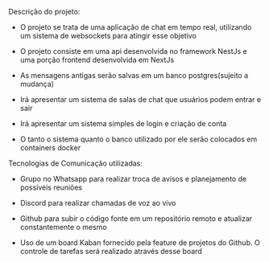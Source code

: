 Descrição do projeto:

* O projeto se trata de uma aplicação de chat em tempo real, utilizando um sistema de websockets para atingir esse objetivo

* O projeto consiste em uma api desenvolvida no framework NestJs e uma porção frontend desenvolvida em NextJs

* As mensagens antigas serão salvas em um banco postgres(sujeito a mudança)

* Irá apresentar um sistema de  salas de chat que usuários podem entrar e sair

* Irá apresentar um sistema simples de login e criação de conta

* O tanto o sistema quanto o banco utilizado por ele serão colocados em containers docker 

Tecnologias de Comunicação utilizadas:

* Grupo no Whatsapp para realizar troca de avisos e planejamento de possíveis reuniões

* Discord para realizar chamadas de voz ao vivo

* Github para subir o código fonte em um repositório remoto e atualizar constantemente o mesmo

* Uso de um board Kaban fornecido pela feature de projetos do Github. O controle de tarefas será 
  realizado através desse board
